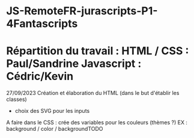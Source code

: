 # JS-RemoteFR-jurascripts-P1-4Fantascripts

Répartition du travail : 
HTML / CSS : Paul/Sandrine
Javascript : Cédric/Kevin
===========================

27/09/2023
Création et élaboration du HTML (dans le but d'établir les classes)
+ choix des SVG pour les inputs 

A faire dans le CSS : crée des variables pour les couleurs (thèmes ?) 
EX : background / color / backgroundTODO



